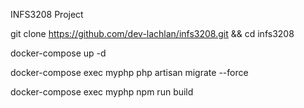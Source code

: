 INFS3208 Project

git clone https://github.com/dev-lachlan/infs3208.git && cd infs3208

docker-compose up -d

docker-compose exec myphp php artisan migrate --force

docker-compose exec myphp npm run build